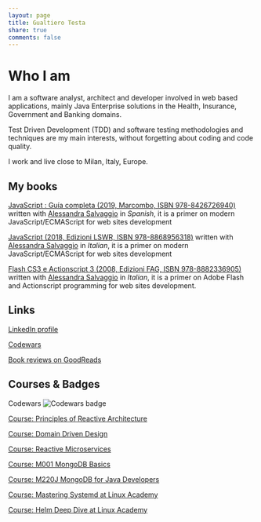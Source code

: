 ```yaml
---
layout: page
title: Gualtiero Testa
share: true
comments: false
---
```


# Who I am

I am a software analyst, architect and developer involved in web based applications, mainly Java Enterprise solutions in the Health, Insurance, Government and Banking domains.

Test Driven Development (TDD) and software testing methodologies and techniques are my main interests, without forgetting about coding and code quality.

I work and live close to Milan, Italy, Europe.

## My books

[JavaScript : Guía completa (2019, Marcombo, ISBN 978-8426726940)](https://www.marcombo.com/javascript-guia-completa-9788426726940/) written with [Alessandra Salvaggio](https://it.linkedin.com/in/alessandrasalvaggio) in *Spanish*, it is a primer on modern JavaScript/ECMAScript for web sites development

[JavaScript (2018, Edizioni LSWR, ISBN 978-8868956318)](http://www.edizionilswr.it/libri/javascript/) written with [Alessandra Salvaggio](https://it.linkedin.com/in/alessandrasalvaggio) in *Italian*, it is a primer on modern JavaScript/ECMAScript for web sites development

[Flash CS3 e Actionscript 3 (2008, Edizioni FAG, ISBN 978-8882336905) ](http://www.fag.it/libro_programmare_con_flash_cs3_e_actionscript_3_21798.aspx) written with [Alessandra Salvaggio](https://it.linkedin.com/in/alessandrasalvaggio) in *Italian*, it is a primer on Adobe Flash and Actionscript programming for web sites development.

## Links

[LinkedIn profile](http://www.linkedin.com/in/gualtierotesta)

[Codewars](https://www.codewars.com/users/gualty) 

[Book reviews on GoodReads](https://www.goodreads.com/review/list/26059740-gualtiero?order=d&sort=review&view=reviews)

## Courses & Badges

Codewars ![Codewars badge](https://www.codewars.com/users/gualty/badges/small)

[Course: Principles of Reactive Architecture](https://www.youracclaim.com/badges/573d2d56-56df-4056-9d75-0bd439d7aacf/public_url)

[Course: Domain Driven Design](https://courses.cognitiveclass.ai/certificates/57d81b793964417b93d08f7366e2c6a9)

[Course: Reactive Microservices](https://courses.cognitiveclass.ai/certificates/43b85d6c932048fb88c2b6fa137eaedc)

[Course: M001 MongoDB Basics](http://university.mongodb.com/course_completion/b3dc3723-72ab-4a10-8596-b2ef43b8)

[Course: M220J MongoDB for Java Developers](http://university.mongodb.com/course_completion/ed58c4c5-e86b-4611-8a2d-ed2d424e)

[Course: Mastering Systemd at Linux Academy](https://linuxacademy.com/profile/u/cert/id/284323)

[Course: Helm Deep Dive at Linux Academy](https://linuxacademy.com/profile/u/cert/id/286469)
